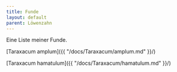 ```yaml
---
title: Funde
layout: default
parent: Löwenzahn
---
```

Eine Liste meiner Funde.

[Taraxacum amplum]({{ "/docs/Taraxacum/amplum.md" }}/)

[Taraxacum hamatulum]({{ "/docs/Taraxacum/hamatulum.md" }}/)
